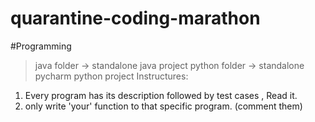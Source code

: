 # quarantine-coding-marathon
#Programming
>java folder -> standalone java project 
>python folder -> standalone pycharm python project
Instructures:
1. Every program has its description followed by test cases , Read it.
2. only write 'your' function to that specific program. (comment them)

